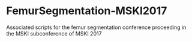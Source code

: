 # FemurSegmentation-MSKI2017
Associated scripts for the femur segmentation conference proceeding in the MSKI subconference of MSKI 2017
